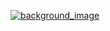 [![background_image](https://upload.wikimedia.org/wikipedia/commons/thumb/b/b6/Image_created_with_a_mobile_phone.png/640px-Image_created_with_a_mobile_phone.png)](https://en.wikipedia.org/wiki/Image)
